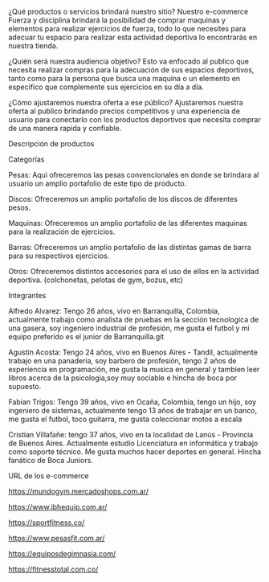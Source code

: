 ¿Qué productos o servicios brindará nuestro sitio?
Nuestro e-commerce Fuerza y disciplina brindará la posibilidad de comprar maquinas y elementos para realizar ejercicios de fuerza, todo lo que necesites para adecuar tu espacio para realizar esta actividad deportiva lo encontrarás en nuestra tienda.


¿Quién será nuestra audiencia objetivo?
Esto va enfocado al publico que necesita realizar compras para la adecuación de sus espacios deportivos, tanto como para la persona que busca una maquina o un elemento en especifico que complemente sus ejercicios en su día a día.


¿Cómo ajustaremos nuestra oferta a ese público?
Ajustaremos nuestra oferta al publico brindando precios competitivos y una experiencia de usuario para conectarlo con los productos deportivos que necesita comprar de una manera rapida y confiable.


Descripción de productos


Categorías

Pesas: Aqui ofreceremos las pesas convencionales en donde se brindara al usuario un amplio portafolio de este tipo de producto.

Discos: Ofreceremos un amplio portafolio de los discos de diferentes pesos.

Maquinas: Ofreceremos un amplio portafolio de las diferentes maquinas para la realización de ejercicios.

Barras: Ofreceremos un amplio portafolio de las distintas gamas de barra para su respectivos ejercicios.

Otros: Ofreceremos distintos accesorios para el uso de ellos en la actividad deportiva. (colchonetas, pelotas de gym, bozus, etc)

Integrantes

Alfredo Alvarez: Tengo 26 años, vivo en Barranquilla, Colombia, actualmente trabajo como analista de pruebas en la sección tecnologica de una gasera, soy ingeniero industrial de profesión, me gusta el futbol y mi equipo preferido es el junior de Barranquilla.git 

Agustin Acosta: Tengo 24 años, vivo en Buenos Aires - Tandil, actualmente trabajo en una panaderia, soy barbero de profesión, tengo 2 años de experiencia en programación, me gusta la musica en general y tambien leer libros acerca de la psicologia,soy muy sociable e hincha de boca por supuesto.

Fabian Trigos: Tengo 39 años, vivo en Ocaña, Colombia, tengo un hijo, soy ingeniero de sistemas, actualmente tengo 13 años de trabajar en un banco, me gusta el futbol, toco guitarra, me gusta coleccionar motos a escala

Cristian Villafañe: tengo 37 años, vivo en la localidad de Lanús - Provincia de Buenos Aires. Actualmente estudio Licenciatura en informática y trabajo como soporte técnico. Me gusta muchos hacer deportes en general. Hincha fanático de Boca Juniors. 

URL de los e-commerce

https://mundogym.mercadoshops.com.ar/

https://www.jbhequip.com.ar/

https://sportfitness.co/

https://www.pesasfit.com.ar/

https://equiposdegimnasia.com/

https://fitnesstotal.com.co/


